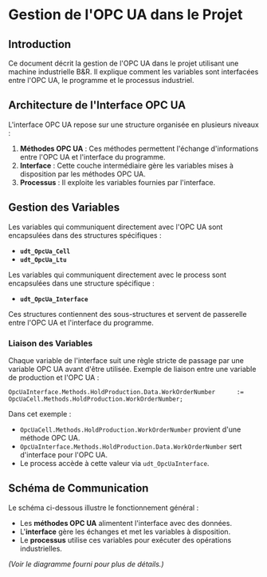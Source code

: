 # Gestion de l'OPC UA dans le Projet

## Introduction

Ce document décrit la gestion de l'OPC UA dans le projet utilisant une machine industrielle B&R. Il explique comment les variables sont interfacées entre l'OPC UA, le programme et le processus industriel.

## Architecture de l'Interface OPC UA

L'interface OPC UA repose sur une structure organisée en plusieurs niveaux :

1. **Méthodes OPC UA** : Ces méthodes permettent l'échange d'informations entre l'OPC UA et l'interface du programme.
2. **Interface** : Cette couche intermédiaire gère les variables mises à disposition par les méthodes OPC UA.
3. **Processus** : Il exploite les variables fournies par l'interface.

## Gestion des Variables

Les variables qui communiquent directement avec l'OPC UA sont encapsulées dans des structures spécifiques :

- **`udt_OpcUa_Cell`**
- **`udt_OpcUa_Ltu`**

Les variables qui communiquent directement avec le process sont encapsulées dans une structure spécifique :

- **`udt_OpcUa_Interface`**

Ces structures contiennent des sous-structures et servent de passerelle entre l'OPC UA et l'interface du programme.

### Liaison des Variables

Chaque variable de l'interface suit une règle stricte de passage par une variable OPC UA avant d'être utilisée. Exemple de liaison entre une variable de production et l'OPC UA :

```structured-text
OpcUaInterface.Methods.HoldProduction.Data.WorkOrderNumber		:= OpcUaCell.Methods.HoldProduction.WorkOrderNumber;
```

Dans cet exemple :

- `OpcUaCell.Methods.HoldProduction.WorkOrderNumber` provient d'une méthode OPC UA.
- `OpcUaInterface.Methods.HoldProduction.Data.WorkOrderNumber` sert d'interface pour l'OPC UA.
- Le process accède à cette valeur via `udt_OpcUaInterface`.

## Schéma de Communication

Le schéma ci-dessous illustre le fonctionnement général :

- Les **méthodes OPC UA** alimentent l'interface avec des données.
- L'**interface** gère les échanges et met les variables à disposition.
- Le **processus** utilise ces variables pour exécuter des opérations industrielles.

*(Voir le diagramme fourni pour plus de détails.)*
